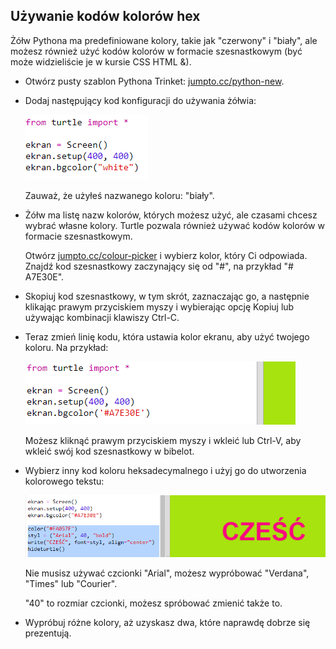 ## Używanie kodów kolorów hex

Żółw Pythona ma predefiniowane kolory, takie jak "czerwony" i "biały", ale możesz również użyć kodów kolorów w formacie szesnastkowym (być może widzieliście je w kursie CSS HTML &).

+ Otwórz pusty szablon Pythona Trinket: <a href="http://jumpto.cc/python-new" target="_blank">jumpto.cc/python-new</a>.

+ Dodaj następujący kod konfiguracji do używania żółwia:
    
    ![zrzut ekranu](images/colourful-setup.png)
    
    Zauważ, że użyłeś nazwanego koloru: "biały".

+ Żółw ma listę nazw kolorów, których możesz użyć, ale czasami chcesz wybrać własne kolory. Turtle pozwala również używać kodów kolorów w formacie szesnastkowym.
    
    Otwórz <a href="http://jumpto.cc/colour-picker" target="_blank">jumpto.cc/colour-picker</a> i wybierz kolor, który Ci odpowiada. Znajdź kod szesnastkowy zaczynający się od "#", na przykład "# A7E30E".

+ Skopiuj kod szesnastkowy, w tym skrót, zaznaczając go, a następnie klikając prawym przyciskiem myszy i wybierając opcję Kopiuj lub używając kombinacji klawiszy Ctrl-C.

+ Teraz zmień linię kodu, która ustawia kolor ekranu, aby użyć twojego koloru. Na przykład:
    
    ![zrzut ekranu](images/colourful-background.png)
    
    Możesz kliknąć prawym przyciskiem myszy i wkleić lub Ctrl-V, aby wkleić swój kod szesnastkowy w bibelot.

+ Wybierz inny kod koloru heksadecymalnego i użyj go do utworzenia kolorowego tekstu:
    
    ![zrzut ekranu](images/colourful-write.png)
    
    Nie musisz używać czcionki "Arial", możesz wypróbować "Verdana", "Times" lub "Courier".
    
    "40" to rozmiar czcionki, możesz spróbować zmienić także to.

+ Wypróbuj różne kolory, aż uzyskasz dwa, które naprawdę dobrze się prezentują.